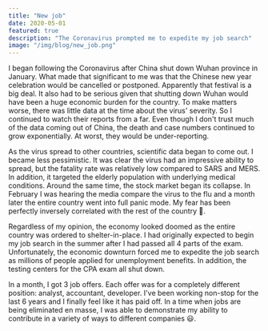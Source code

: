 ```yaml
---
title: "New job"
date: 2020-05-01
featured: true
description: "The Coronavirus prompted me to expedite my job search"
image: "/img/blog/new_job.png"
---
```


I began following the Coronavirus after China shut down Wuhan province in January. What made that significant to me was that the Chinese new year celebration would be cancelled or postponed. Apparently that festival is a big deal. It also had to be serious given that shutting down Wuhan would have been a huge economic burden for the country. To make matters worse, there was little data at the time about the virus' severity. So I continued to watch their reports from a far. Even though I don't trust much of the data coming out of China, the death and case numbers continued to grow exponentially. At worst, they would be under-reporting.

As the virus spread to other countries, scientific data began to come out. I became less pessimistic. It was clear the virus had an impressive ability to spread, but the fatality rate was relatively low compared to SARS and MERS. In addition, it targeted the elderly population with underlying medical conditions. Around the same time, the stock market began its collapse. In February I was hearing the media compare the virus to the flu and a month later the entire country went into full panic mode. My fear has been perfectly inversely correlated with the rest of the country 🤔. 

Regardless of my opinion, the economy looked doomed as the entire country was ordered to shelter-in-place. I had originally expected to begin my job search in the summer after I had passed all 4 parts of the exam. Unfortunately, the economic downturn forced me to expedite the job search as millions of people applied for unemployment benefits. In addition, the testing centers for the CPA exam all shut down. 

In a month, I got 3 job offers. Each offer was for a completely different position: analyst, accountant, developer. I've been working non-stop for the last 6 years and I finally feel like it has paid off. In a time when jobs are being eliminated en masse, I was able to demonstrate my ability to contribute in a variety of ways to different companies 😃.